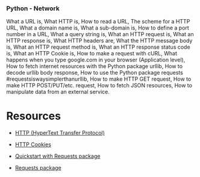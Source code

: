 ### Python - Network 
What a URL is,
What HTTP is,
How to read a URL,
The scheme for a HTTP URL,
What a domain name is,
What a sub-domain is,
How to define a port number in a URL,
What a query string is,
What an HTTP request is,
What an HTTP response is,
What HTTP headers are,
What the HTTP message body is,
What an HTTP request method is,
What an HTTP response status code is,
What an HTTP Cookie is,
How to make a request with cURL,
What happens when you type google.com in your browser (Application level),
How to fetch internet resources with the Python package urllib,
How to decode urllib body response,
How to use the Python package requests #requestsiswaysimplerthanurllib,
How to make HTTP GET request,
How to make HTTP POST/PUT/etc. request,
How to fetch JSON resources,
How to manipulate data from an external service.

# Resources 

* [HTTP (HyperText Transfer Protocol)](https://intranet.alxswe.com/rltoken/tYPTzv8GHxmn-yrxcFFiZA)

* [HTTP Cookies](https://intranet.alxswe.com/rltoken/dalGO0O8XN74F-hZL6dq-Q)

* [Quickstart with Requests package](https://intranet.alxswe.com/rltoken/rRENV6xmTTLZNiHvAo0Bjg)

* [Requests package](https://intranet.alxswe.com/rltoken/VZ6qSA7VrjR4gQqtknnc3Q)

  

